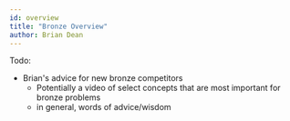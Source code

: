 ```yaml
---
id: overview
title: "Bronze Overview"
author: Brian Dean
---
```


Todo:
- Brian's advice for new bronze competitors
  - Potentially a video of select concepts that are most important for bronze problems
  - in general, words of advice/wisdom
